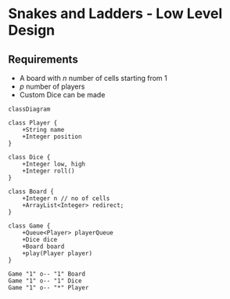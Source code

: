 # Snakes and Ladders - Low Level Design

## Requirements
- A board with _n_ number of cells starting from 1
- _p_ number of players
- Custom Dice can be made

```mermaid
classDiagram

class Player {
    +String name
    +Integer position
}

class Dice {
    +Integer low, high
    +Integer roll()
}

class Board {
    +Integer n // no of cells
    +ArrayList<Integer> redirect;
}

class Game {
    +Queue<Player> playerQueue
    +Dice dice
    +Board board
    +play(Player player)
}

Game "1" o-- "1" Board
Game "1" o-- "1" Dice
Game "1" o-- "*" Player

```